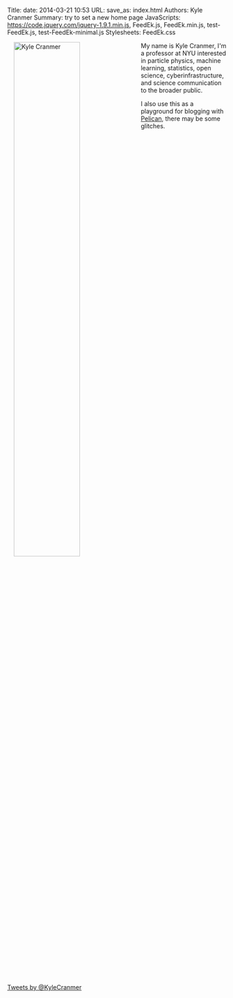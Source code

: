 Title: 
date: 2014-03-21 10:53
URL:
save_as: index.html
Authors: Kyle Cranmer
Summary: try to set a new home page
JavaScripts:  https://code.jquery.com/jquery-1.9.1.min.js, FeedEk.js, FeedEk.min.js, test-FeedEk.js, test-FeedEk-minimal.js
Stylesheets: FeedEk.css


<!--
|  | |
| --|:--|
| {% img /images/kyle-andys-party-miras-photo.jpg 300 200 Me %} | My name is Kyle Cranmer, I'm a professor at NYU interested in particle physics, open science, data science, and science communication to the broader public.   |
-->
<!--
<table style="text-align:top;">
	<tr>
		<td >
			
		</td>
		<td align="top">
			My name is Kyle Cranmer, I'm a professor at NYU interested in particle physics, open science, data science, and science communication to the broader public. 
		</td>
	</tr>
</table>
-->

<!--{% img /images/kyle-andys-party-miras-photo.jpg 300 200 Me %}-->


 <div > <img src="/images/kyle-andys-party-miras-photo.jpg" width="55%" Alt="Kyle Cranmer" style="float:left; padding-left:15px; padding-right:15px; padding-top:0; padding-bottom:15px" /> 	My name is Kyle Cranmer, I'm a professor at NYU interested in particle physics, machine learning, statistics, open science, cyberinfrastructure, and science communication to the broader public.

I also use this as a playground for blogging with [Pelican](http://getpelican.com/), there may be some glitches. </div><br />

<br clear="all" />

<!-- using bootstrap3 grid layout here -->
<div class="row">
	<div class="col-md-12">
		<a class="twitter-timeline" href="https://twitter.com/KyleCranmer" data-widget-id="353505377641447424">Tweets by @KyleCranmer</a>
		<script>!function(d,s,id){var js,fjs=d.getElementsByTagName(s)[0],p=/^http:/.test(d.location)?'http':'https';if(!d.getElementById(id)){js=d.createElement(s);js.id=id;js.src=p+"://platform.twitter.com/widgets.js";fjs.parentNode.insertBefore(js,fjs);}}(document,"script","twitter-wjs");</script> 
	</div>
	<!--
  	<div class="col-md-6">
		<h3>Recent Publications</h3>
		<div id="divRss-minimal"></div>
		<div id="divRss"></div>
  	</div>
	-->
</div>